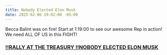 ```yaml
---
title: Nobody Elected Elon Musk
date: 2025-02-06 19:02:00 -05:00
---
```


Becca Balint was on fire! Start at 1:19:00 to see our awesome Rep in action! We need ALL OF US in this FIGHT!

### [!!RALLY AT THE TREASURY !!NOBODY ELECTED ELON MUSK](https://www.youtube.com/live/sZXyEUFfwb8)
